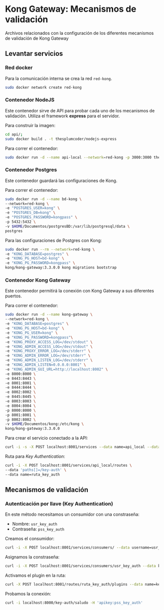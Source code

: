 # Kong Gateway: Mecanismos de validación
Archivos relacionados con la configuración de los diferentes mecanismos de validación de Kong Gateway

## Levantar servicios

### Red docker
Para la comunicación interna se crea la red `red-kong`.
```bash
sudo docker network create red-kong
```

### Contenedor NodeJS
Este contenedor sirve de API para probar cada uno de los mecanismos de validación. Utiliza el framework 
**express** para el servidor.

Para construir la imagen:
```bash
cd api/;
sudo docker build . -t thesplumcoder/nodejs-express
```

Para correr el contenedor:
```bash
sudo docker run -d --name api-local --network=red-kong -p 3000:3000 thesplumcoder/nodejs-express
```

### Contenedor Postgres
Este contenedor guardará las configuraciones de Kong.

Para correr el contenedor:
```bash
sudo docker run -d --name bd-kong \
--network=red-kong \
-e "POSTGRES_USER=kong" \
-e "POSTGRES_DB=kong" \
-e "POSTGRES_PASSWORD=kongpass" \
-p 5432:5432 \
-v $HOME/Documentos/postgresBD:/var/lib/postgresql/data \
postgres
```

Para las configuraciones de Postgres con Kong:
```bash
sudo docker run --rm --network=red-kong \
-e "KONG_DATABASE=postgres" \
-e "KONG_PG_HOST=bd-kong" \
-e "KONG_PG_PASSWORD=kongpass" \
kong/kong-gateway:3.3.0.0 kong migrations bootstrap
```

### Contenedor Kong Gateway
Este contenedor permitirá la conexión con Kong Gateway a sus diferentes puertos.

Para correr el contenedor:
```bash
sudo docker run -d --name kong-gateway \
--network=red-kong \
-e "KONG_DATABASE=postgres" \
-e "KONG_PG_HOST=bd-kong" \
-e "KONG_PG_USER=kong" \
-e "KONG_PG_PASSWORD=kongpass"\
-e "KONG_PROXY_ACCESS_LOG=/dev/stdout" \
-e "KONG_ADMIN_ACCESS_LOG=/dev/stdout" \
-e "KONG_PROXY_ERROR_LOG=/dev/stderr" \
-e "KONG_ADMIN_ERROR_LOG=/dev/stderr" \
-e "KONG_ADMIN_LISTEN_LOG=/dev/stderr" \
-e "KONG_ADMIN_LISTEN=0.0.0.0:8001" \
-e "KONG_ADMIN_GUI_URL=http://localhost:8002" \
-e 8000:8000 \
-e 8443:8443 \
-e 8001:8001 \
-e 8444:8444 \
-e 8002:8002 \
-e 8445:8445 \
-e 8003:8003 \
-e 8004:8004 \
-p 8000:8000 \
-p 8001:8001 \
-p 8002:8002 \
-v $HOME/Documentos/kong:/etc/kong \
kong/kong-gateway:3.3.0.0
```

Para crear el servicio conectado a la API:
```bash
curl -i -s -X POST localhost:8001/services --data name=api_local --data url='http://api-local:3000'
```

Ruta para *Key Authentication*:
```bash
curl -i -X POST localhost:8001/services/api_local/routes \
--data 'paths[]=/key-auth' \
--data name=ruta_key_auth
```

## Mecanismos de validación

### Autenticación por llave (Key Authentication)
En este método necesitamos un consumidor con una constraseña:
+ Nombre: `usr_key_auth`
+ Contraseña: `pss_key_auth`

Creamos el consumidor:
```bash
curl -i -X POST localhost:8001/services/consumers/ --data username=usr_key_auth
```

Asignamos la constraseña:
```bash
curl -i -X POST localhost:8001/services/consumers/usr_key_auth --data key=pss_key_auth
```

Activamos el plugin en la ruta:
```bash
curl -X POST localhost:8001/routes/ruta_key_auth/plugins --data name=key-auth
```

Probamos la conexión:
```bash
curl -i localhost:8000/key-auth/saludo -H 'apikey:pss_key_auth'
```
